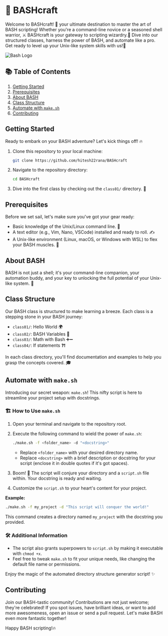 # 🚀 BASHcraft

Welcome to BASHcraft! 🎉 your ultimate destination to master the art of BASH scripting! Whether you're a command-line novice or a seasoned shell warrior, ⚔️ BASHcraft is your gateway to scripting wizardry.🧙 Dive into our structured classes, harness the power of BASH, and automate like a pro. Get ready to level up your Unix-like system skills with us!🚀

![Bash Logo](https://bashlogo.com/img/symbol/png/full_colored_dark.png)

## 📚 Table of Contents

1. [Getting Started](#getting-started)
2. [Prerequisites](#prerequisites)
3. [About BASH](#about-bash)
4. [Class Structure](#class-structure)
5. [Automate with `make.sh`](#automate-with-makesh)
6. [Contributing](#contributing)

## Getting Started

Ready to embark on your BASH adventure? Let's kick things off! 🔥

1. Clone this repository to your local machine:

    ```bash
    git clone https://github.com/hitesh22rana/BASHcraft
    ```

2. Navigate to the repository directory:

    ```bash
    cd BASHcraft
    ```

3. Dive into the first class by checking out the `class01/` directory. 📖

## Prerequisites

Before we set sail, let's make sure you've got your gear ready:

-   Basic knowledge of the Unix/Linux command line. 🐧
-   A text editor (e.g., Vim, Nano, VSCode) installed and ready to roll. ✍️
-   A Unix-like environment (Linux, macOS, or Windows with WSL) to flex your BASH muscles. 💪

## About BASH

BASH is not just a shell; it's your command-line companion, your automation buddy, and your key to unlocking the full potential of your Unix-like system. 🤖

## Class Structure

Our BASH class is structured to make learning a breeze. Each class is a stepping stone in your BASH journey:

-   `class01/`: Hello World 🌍
-   `class02/`: BASH Variables 💼
-   `class03/`: Math with Bash ➕➖
-   `class04/`: If statements ❓❗

In each class directory, you'll find documentation and examples to help you grasp the concepts covered. 🎓

## Automate with `make.sh`

Introducing our secret weapon: `make.sh`! This nifty script is here to streamline your project setup with docstrings.

### 🏗️ How to Use `make.sh`

1. Open your terminal and navigate to the repository root.

2. Execute the following command to wield the power of `make.sh`:

    ```bash
    ./make.sh -f <folder_name> -d "<docstring>"
    ```

    - Replace `<folder_name>` with your desired directory name.
    - Replace `<docstring>` with a brief description or docstring for your script (enclose it in double quotes if it's got spaces).

3. Boom! 🧨 The script will conjure your directory and a `script.sh` file within. Your docstring is ready and waiting.

4. Customize the `script.sh` to your heart's content for your project.

**Example:**

```bash
./make.sh -f my_project -d "This script will conquer the world!"
```

This command creates a directory named `my_project` with the docstring you provided.

### 🛠️ Additional Information

-   The script also grants superpowers to `script.sh` by making it executable with `chmod +x`.
-   Feel free to tweak `make.sh` to fit your unique needs, like changing the default file name or permissions.

Enjoy the magic of the automated directory structure generator script! ✨

## Contributing

Join our BASH-tastic community! Contributions are not just welcome; they're celebrated! If you spot issues, have brilliant ideas, or want to add more awesomeness, open an issue or send a pull request. Let's make BASH even more fantastic together!

Happy BASH scripting!🔥
